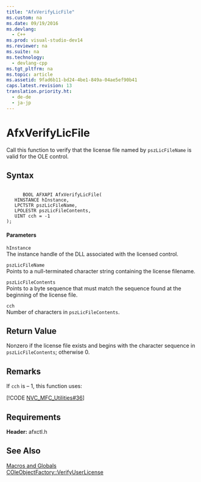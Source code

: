 ```yaml
---
title: "AfxVerifyLicFile"
ms.custom: na
ms.date: 09/19/2016
ms.devlang: 
  - C++
ms.prod: visual-studio-dev14
ms.reviewer: na
ms.suite: na
ms.technology: 
  - devlang-cpp
ms.tgt_pltfrm: na
ms.topic: article
ms.assetid: 9fad6b11-bd24-4be1-849a-04ae5ef90b41
caps.latest.revision: 13
translation.priority.ht: 
  - de-de
  - ja-jp
---
```

# AfxVerifyLicFile
Call this function to verify that the license file named by `pszLicFileName` is valid for the OLE control.  
  
## Syntax  
  
```  
  
      BOOL AFXAPI AfxVerifyLicFile(  
   HINSTANCE hInstance,  
   LPCTSTR pszLicFileName,  
   LPOLESTR pszLicFileContents,  
   UINT cch = -1   
);  
```  
  
#### Parameters  
 `hInstance`  
 The instance handle of the DLL associated with the licensed control.  
  
 `pszLicFileName`  
 Points to a null-terminated character string containing the license filename.  
  
 `pszLicFileContents`  
 Points to a byte sequence that must match the sequence found at the beginning of the license file.  
  
 `cch`  
 Number of characters in `pszLicFileContents`.  
  
## Return Value  
 Nonzero if the license file exists and begins with the character sequence in `pszLicFileContents`; otherwise 0.  
  
## Remarks  
 If `cch` is – 1, this function uses:  
  
 [!CODE [NVC_MFC_Utilities#36](../CodeSnippet/VS_Snippets_Cpp/NVC_MFC_Utilities#36)]  
  
## Requirements  
 **Header:** afxctl.h  
  
## See Also  
 [Macros and Globals](../vs140/MFC-Macros-and-Globals.md)   
 [COleObjectFactory::VerifyUserLicense](../vs140/COleObjectFactory--VerifyUserLicense.md)